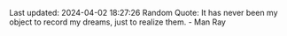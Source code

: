 Last updated: 2024-04-02 18:27:26
Random Quote: It has never been my object to record my dreams, just to realize them. - Man Ray